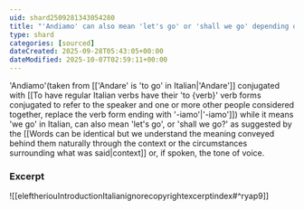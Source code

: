 ```yaml
---
uid: shard2509281343054280
title: "'Andiamo' can also mean 'let's go' or 'shall we go' depending on context or voice"
type: shard
categories: [sourced]
dateCreated: 2025-09-28T05:43:05+00:00
dateModified: 2025-10-07T02:59:11+00:00
---
```

'Andiamo'(taken from [['Andare' is 'to go' in Italian|'Andare']] conjugated with [[To have regular Italian verbs have their 'to {verb}' verb forms conjugated to refer to the speaker and one or more other people considered together, replace the verb form ending with '-iamo'|'-iamo']]) while it means 'we go' in Italian, can also mean 'let's go', or 'shall we go?' as suggested by the [[Words can be identical but we understand the meaning conveyed behind them naturally through the context or the circumstances surrounding what was said|context]] or, if spoken, the tone of voice. 
### Excerpt
![[eleftheriouIntroductionItalianignorecopyrightexcerptindex#^ryap9]]